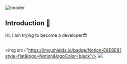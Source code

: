 <!-- 헤더 -->
![header](https://capsule-render.vercel.app/api?type=slice&color=auto&height=200&section=header&text=Hello!!&desc=We%20are%20A406&fontSize=60&rotate=14&fontAlignY=25&fontAlign=75&descAlignY=43&descAlign=80&&animation=twinkling)


## Introduction :raised_hands:
Hi, I am trying to become a developer😎
<br/><br/>


<!-- <img src="https://img.shields.io/badge/React-61DAFB?style=flat&logo=React&logoColor=white"/> -->
<img src="https://img.shields.io/badge/Notion-E8E8E8?style=flat&logo=Notion&logoColor=black"/>
<img src="https://img.shields.io/badge/Notion-61DAFB?style=flat&logo=Notion&logoColor=black"/>
